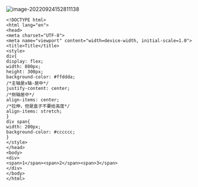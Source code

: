 ![image-20220924152811138](https://manv-typora.oss-cn-hangzhou.aliyuncs.com/typora-imgimage-20220924152811138.png)

```
<!DOCTYPE html>
<html lang="en">
<head>
<meta charset="UTF-8">
<meta name="viewport" content="width=device-width, initial-scale=1.0">
<title>Title</title>
<style>
div{
display: flex;
width: 800px;
height: 300px;
background-color: #ffddda;
/*主轴是x轴-居中*/
justify-content: center;
/*侧轴居中*/
align-items: center;
/*拉伸，但是盒子不要给高度*/
align-items: stretch;
}
div span{
width: 200px;
background-color: #cccccc;
}
</style>
</head>
<body>
<div>
<span>1</span><span>2</span><span>3</span>
</div>
</body>
</html>
```

